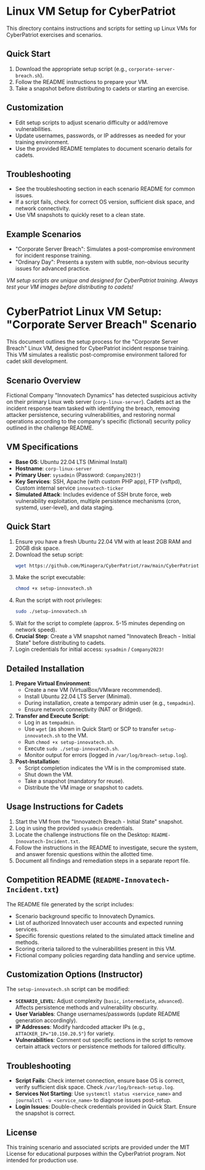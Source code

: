 # Linux VM Setup for CyberPatriot

This directory contains instructions and scripts for setting up Linux VMs for CyberPatriot exercises and scenarios.

## Quick Start

1. Download the appropriate setup script (e.g., `corporate-server-breach.sh`).
2. Follow the README instructions to prepare your VM.
3. Take a snapshot before distributing to cadets or starting an exercise.

## Customization

- Edit setup scripts to adjust scenario difficulty or add/remove vulnerabilities.
- Update usernames, passwords, or IP addresses as needed for your training environment.
- Use the provided README templates to document scenario details for cadets.

## Troubleshooting

- See the troubleshooting section in each scenario README for common issues.
- If a script fails, check for correct OS version, sufficient disk space, and network connectivity.
- Use VM snapshots to quickly reset to a clean state.

## Example Scenarios

- "Corporate Server Breach": Simulates a post-compromise environment for incident response training.
- "Ordinary Day": Presents a system with subtle, non-obvious security issues for advanced practice.

*VM setup scripts are unique and designed for CyberPatriot training. Always test your VM images before distributing to cadets!*

# CyberPatriot Linux VM Setup: "Corporate Server Breach" Scenario

This document outlines the setup process for the "Corporate Server Breach" Linux VM, designed for CyberPatriot incident response training. This VM simulates a realistic post-compromise environment tailored for cadet skill development.

## Scenario Overview

Fictional Company "Innovatech Dynamics" has detected suspicious activity on their primary Linux web server (`corp-linux-server`). Cadets act as the incident response team tasked with identifying the breach, removing attacker persistence, securing vulnerabilities, and restoring normal operations according to the company's specific (fictional) security policy outlined in the challenge README.

## VM Specifications

- **Base OS**: Ubuntu 22.04 LTS (Minimal Install)
- **Hostname**: `corp-linux-server`
- **Primary User**: `sysadmin` (Password: `Company2023!`)
- **Key Services**: SSH, Apache (with custom PHP app), FTP (vsftpd), Custom internal service `innovatech-ticker`
- **Simulated Attack**: Includes evidence of SSH brute force, web vulnerability exploitation, multiple persistence mechanisms (cron, systemd, user-level), and data staging.

## Quick Start

1. Ensure you have a fresh Ubuntu 22.04 VM with at least 2GB RAM and 20GB disk space.
2. Download the setup script:
   ```bash
   wget https://github.com/Minagera/CyberPatriot/raw/main/CyberPatriot/Linux/VM-Setup/corporate-server-breach.sh -O setup-innovatech.sh
   ```
3. Make the script executable:
   ```bash
   chmod +x setup-innovatech.sh
   ```
4. Run the script with root privileges:
   ```bash
   sudo ./setup-innovatech.sh
   ```
5. Wait for the script to complete (approx. 5-15 minutes depending on network speed).
6. **Crucial Step**: Create a VM snapshot named "Innovatech Breach - Initial State" before distributing to cadets.
7. Login credentials for initial access: `sysadmin` / `Company2023!`

## Detailed Installation

1.  **Prepare Virtual Environment**:
    *   Create a new VM (VirtualBox/VMware recommended).
    *   Install Ubuntu 22.04 LTS Server (Minimal).
    *   During installation, create a temporary admin user (e.g., `tempadmin`).
    *   Ensure network connectivity (NAT or Bridged).
2.  **Transfer and Execute Script**:
    *   Log in as `tempadmin`.
    *   Use `wget` (as shown in Quick Start) or SCP to transfer `setup-innovatech.sh` to the VM.
    *   Run `chmod +x setup-innovatech.sh`.
    *   Execute `sudo ./setup-innovatech.sh`.
    *   Monitor output for errors (logged in `/var/log/breach-setup.log`).
3.  **Post-Installation**:
    *   Script completion indicates the VM is in the compromised state.
    *   Shut down the VM.
    *   Take a snapshot (mandatory for reuse).
    *   Distribute the VM image or snapshot to cadets.

## Usage Instructions for Cadets

1. Start the VM from the "Innovatech Breach - Initial State" snapshot.
2. Log in using the provided `sysadmin` credentials.
3. Locate the challenge instructions file on the Desktop: `README-Innovatech-Incident.txt`.
4. Follow the instructions in the README to investigate, secure the system, and answer forensic questions within the allotted time.
5. Document all findings and remediation steps in a separate report file.

## Competition README (`README-Innovatech-Incident.txt`)

The README file generated by the script includes:
- Scenario background specific to Innovatech Dynamics.
- List of authorized Innovatech user accounts and expected running services.
- Specific forensic questions related to the simulated attack timeline and methods.
- Scoring criteria tailored to the vulnerabilities present in this VM.
- Fictional company policies regarding data handling and service uptime.

## Customization Options (Instructor)

The `setup-innovatech.sh` script can be modified:
- **`SCENARIO_LEVEL`**: Adjust complexity (`basic`, `intermediate`, `advanced`). Affects persistence methods and vulnerability obscurity.
- **User Variables**: Change usernames/passwords (update README generation accordingly).
- **IP Addresses**: Modify hardcoded attacker IPs (e.g., `ATTACKER_IP="10.150.20.5"`) for variety.
- **Vulnerabilities**: Comment out specific sections in the script to remove certain attack vectors or persistence methods for tailored difficulty.

## Troubleshooting

- **Script Fails**: Check internet connection, ensure base OS is correct, verify sufficient disk space. Check `/var/log/breach-setup.log`.
- **Services Not Starting**: Use `systemctl status <service_name>` and `journalctl -u <service_name>` to diagnose issues post-setup.
- **Login Issues**: Double-check credentials provided in Quick Start. Ensure the snapshot is correct.

## License

This training scenario and associated scripts are provided under the MIT License for educational purposes within the CyberPatriot program. Not intended for production use.
